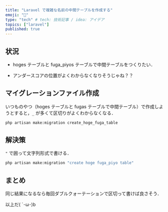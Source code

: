 ```yaml
---
title: "Laravel で複雑な名前の中間テーブルを作成する"
emoji: "👾"
type: "tech" # tech: 技術記事 / idea: アイデア
topics: ["laravel"]
published: true
---
```


## 状況

- hoges テーブルと fuga_piyos テーブルで中間テーブルをつくりたい．

- アンダースコアの位置がよくわからなくなりそうじゃね？？

## マイグレーションファイル作成

いつものやつ（hoges テーブルと fugas テーブルで中間テーブル）で作成しようとすると，`_` が多くて区切りがよくわからなくなる．

```bash
php artisan make:migration create_hoge_fuga_table
```

## 解決策

`"` で囲って文字列形式で書ける．

```bash
php artisan make:migration "create hoge fuga_piyo table"
```

## まとめ

同じ結果になるなら毎回ダブルクォーテーションで区切って書けば良さそう．

以上だ( `･ω･)b
